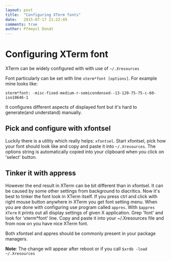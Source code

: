 ```yaml
---
layout: post
title:  "Configuring XTerm fonts"
date:   2015-07-17 21:22:49
comments: true
author: Přemysl Donát
---
```

# Configuring XTerm font

XTerm can be widely configured with with use of `~/.Xresources`

Font particularly can be set with line `xterm*font [options]`. For example mine looks like:

`xterm*font: -misc-fixed-medium-r-semicondensed--13-120-75-75-c-60-iso10646-1`

It configures different aspects of displayed font but it's hard to generate(and understand) manually.

## Pick and configure with xfontsel

Luckily there is a utility which really helps: `xfontsel`. Start xfontsel, pick how your font should look like and copy and paste it into `~/.Xresources`. The options string is automatically copied into your clipboard when you click on 'select' button.

## Tinker it with appress

However the end result in XTerm can be bit different than in xfontsel. It can be caused by some other settings from background to diacritics. Now it's best to tinker the font look in XTerm itself. If you press ctrl and click with right mouse button anywhere in XTerm you get font setting menu. When you are done with configuring use program called `appres`. With `$appres XTerm` it prints out all display settings of given X application. Grep 'font' and look for 'xterm*font' line. Copy and paste it into your ~/.Xresources file and from now on you have nice XTerm font.

Both xfontsel and appres should be commonly present in your package managers.

**Note**:
The change will appear after reboot or if you call `$xrdb -load ~/.Xresources`
